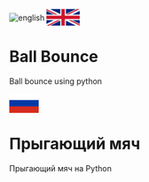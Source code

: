 <img height="600em" src="https://media.istockphoto.com/id/1305167707/vector/basketball-ball-with-a-bounce-effect.jpg?s=612x612&w=0&k=20&c=EJbPpLJsKuNNKMb2nFgwmXJk7ob60IsYTieQLBSuqTw=" alt="english" align = "center"/>

<img height="30em" src="https://raw.githubusercontent.com/anki-geo/ultimate-geography/a44a569a922e1d241517113e2917736af808eed7/src/media/flags/ug-flag-united_kingdom.svg" alt="english" align = "center"/>

# Ball Bounce
Ball bounce using python
 
 
<img height="35em" src="https://raw.githubusercontent.com/anki-geo/ultimate-geography/a44a569a922e1d241517113e2917736af808eed7/src/media/flags/ug-flag-russia.svg" alt="russian" align = "center"/>

# Прыгающий мяч
Прыгающий мяч на Python
